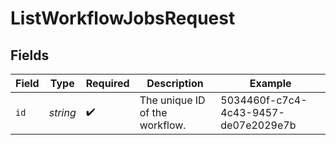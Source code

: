 # ListWorkflowJobsRequest


## Fields

| Field                                | Type                                 | Required                             | Description                          | Example                              |
| ------------------------------------ | ------------------------------------ | ------------------------------------ | ------------------------------------ | ------------------------------------ |
| `id`                                 | *string*                             | :heavy_check_mark:                   | The unique ID of the workflow.       | 5034460f-c7c4-4c43-9457-de07e2029e7b |